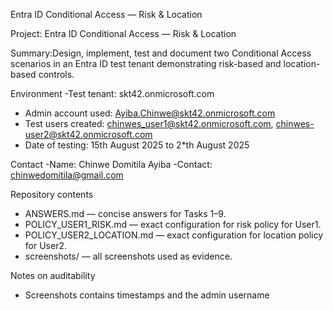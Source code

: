 Entra ID Conditional Access — Risk & Location


Project: Entra ID Conditional Access — Risk & Location


Summary:Design, implement, test and document two Conditional Access scenarios in an Entra ID test tenant demonstrating risk-based and location-based controls.


Environment 
-Test tenant: skt42.onmicrosoft.com
- Admin account used: Ayiba.Chinwe@skt42.onmicrosoft.com
- Test users created: chinwes_user1@skt42.onmicrosoft.com, chinwes-user2@skt42.onmicrosoft.com
- Date of testing: 15th August 2025 to 2*th August 2025


Contact
-Name: Chinwe Domitila Ayiba 
-Contact: chinwedomitila@gmail.com


Repository contents
- ANSWERS.md — concise answers for Tasks 1–9.
- POLICY_USER1_RISK.md — exact configuration for risk policy for User1.
- POLICY_USER2_LOCATION.md — exact configuration for location policy for User2.
- screenshots/ — all screenshots used as evidence.





Notes on auditability
- Screenshots contains  timestamps and the  admin username


